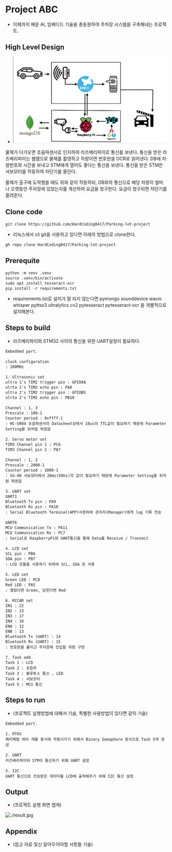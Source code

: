 # Project ABC

* 이제까지 배운 AI, 임베디드 기술을 총동원하여 주차장 시스템을 구축해내는 프로젝트.

## High Level Design

* ![./doc/High_Level_Design.png](./doc/High_Level_Design.png)

물체가 다가오면 초음파센서로 인지하여 라즈베리파이로 통신를 보낸다.
통신을 받은 라즈베리파이는 웹캠으로 물체를 촬영하고
차량이면 번호판을 OCR로 읽어낸다.
DB에 차량번호와 시간을 보내고
STM에게 열어도 좋다는 통신을 보낸다.
통신을 받은 STM은 서보모터를 작동하여 차단기를 올린다.

물체가 출구에 도착했을 때도 위와 같이 작동하되,
DB와의 통신으로 해당 차량이 얼마나 오랫동안 주차장에 있었는지를 계산하여 요금을 청구한다.
요금이 청구되면 차단기를 올려준다.

## Clone code

```shell
git clone https://github.com/HardCoding0417/Parking-lot-project
```

* 리눅스에서 cli git을 사용하고 있다면 아래의 방법으로 clone한다.

```shell
gh repo clone HardCoding0417/Parking-lot-project
```

## Prerequite

```shell
python -m venv .venv
source .venv/bin/activate
sudo apt install tesseract-ocr
pip install -r requirements.txt
```
* requirements.txt로 설치가 잘 되지 않는다면
pymongo
sounddevice 
wavio
whisper
pyttsx3
ultralytics
cv2
pytesseract
pytesseract-ocr
을 개별적으로 설치해본다.

## Steps to build

* 라즈베리파이와 STM32 사이의 통신을 위한 UART설정이 필요하다.

```
Embedded part.

clock configuration
: 100MHz

1. Ultrasonic set
ultra 1's TIM2 trigger pin : GPIOA8
ulrta 1's TIM2 echo pin : PA0
ultra 2's TIM2 trigger pin : GPIOB5
ulrta 2's TIM2 echo pin : PB10

Channel : 1, 3
Prescale : 100-1
Counter period : 0xffff-1
: HC-SR04 초음파센서의 Datasheet상에서 10us의 TTL값이 필요하기 때문에 Parameter Setting을 위처럼 하였음

2. Servo motor set
TIM3 Channel pin 1 : PC6
TIM3 Channel pin 2 : PA7

Channel : 1, 2 
Prescale : 2000-1
Counter period : 1000-1
: SG-90 서보모터에서 20ms(50hz)의 값이 필요하기 때문에 Parameter Setting을 위처럼 하였음

3. UART set
UART1
Bluetooth Tx pin : PA9
Bluetooth Rx pin : PA10
: Serial Bluetooth Terminal(APP)사용하여 관리자(Manager)에게 log 기록 전송

UART6
MCU Communication Tx : PA11
MCU Communication Rx : PC7
: Serial로 RaspberryPi와 UART통신을 통해 Data를 Receive / Transmit

4. LCD set
SCL pin : PB6
SDA pin : PB7
: LCD 모듈을 사용하기 위하여 SCL, SDA 핀 사용

5. LED set
Green LED : PC8
Red LED : PA5
: 열렸다면 Green, 닫힌다면 Red

6. RCCAR set
IN1 : 22
IN2 : 23
IN3 : 17
IN4 : 18
ENA : 12
ENB : 13
Bluetooth Tx (UART) : 14
Bluetooth Rx (UART) : 15
: 번호판을 붙이고 주차장에 진입할 차량 구현

7. Task add
Task 1 : LCD
Task 2 : 초음파
Task 3 : 블루투스 통신 , LED
Task 4 : 서보모터
Task 5 : MCU 통신

```

## Steps to run

* (프로젝트 실행방법에 대해서 기술, 특별한 사용방법이 있다면 같이 기술)

```shell
Embedded part.

1. RTOS
페리페럴 여러 개를 동시에 작동시키기 위해서 Binary Semaphore 방식으로 Task 5개 생성

2. UART
라즈베리파이와 STM이 통신하기 위해 UART 설정

3. I2C
UART 통신으로 전송받은 데이터를 LCD에 출력해주기 위해 I2C 통신 설정

```

## Output

* (프로젝트 실행 화면 캡쳐)

![./result.jpg](./result.jpg)

## Appendix

* (참고 자료 및신 알아두어야할 사항들 기술)
